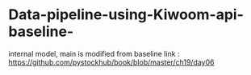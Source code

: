 # Data-pipeline-using-Kiwoom-api-baseline-
internal model, main is modified from baseline link : https://github.com/pystockhub/book/blob/master/ch19/day06
